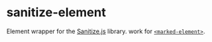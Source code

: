 # sanitize-element

Element wrapper for the [Sanitize.js](https://github.com/gbirke/Sanitize.js) library.
work for [`<marked-element>`](https://github.com/polymerelements/marked-element).



